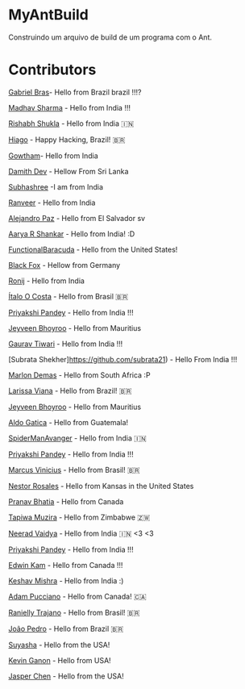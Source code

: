 ﻿# MyAntBuild
Construindo um arquivo de build de um programa com o Ant.

# Contributors

[Gabriel Bras](https://github.com/Hematohpagus)- Hello from Brazil brazil !!!?

[Madhav Sharma](https://github.com/madhavsharma1808) - Hello from India !!!

[Rishabh Shukla](https://github.com/bazinga25) - Hello from India 🇮🇳

[Hiago](https://github.com/hiagop) - Happy Hacking, Brazil! :brazil:

[Gowtham](https://github.com/gowtham1997)- Hello from India

[Damith Dev](https://github.com/damithdev) - Hellow From Sri Lanka

[Subhashree](https://github.com/shree4) -I am from India

[Ranveer](https://github.com/RanveerSinghKhattra) - Hello from India

[Alejandro Paz](https://github.com/alepaz) - Hello from El Salvador sv

[Aarya R Shankar](http://github.com/arulzz) - Hello from India! :D

[FunctionalBaracuda](https://github.com/FunctionalBarracuda) - Hello from the United States!

[Black Fox](https://github.com/BlackFox1197) - Hellow from Germany

[Ronij](https://github.com/181514912) - Hello from India

[Ítalo O Costa](https://github.com/italo48) - Hello from Brasil :brazil:

[Priyakshi Pandey](https://github.com/priyakshipandey) - Hello from India !!!

[Jeyveen Bhoyroo](https://github.com/Jeyveen7) - Hello from Mauritius

[Gaurav Tiwari](https://github.com/vivante) - Hello from India !!!

[Subrata Shekher]https://github.com/subrata21) - Hello From India !!!

[Marlon Demas](https://github.com/MarlonDemas) - Hello from South Africa :P

[Larissa Viana](https://github.com/larissanv) - Hello from Brazil! :brazil:

[Jeyveen Bhoyroo](https://github.com/Jeyveen7) - Hello from Mauritius

[Aldo Gatica](https://github.com/aldogatica123) - Hello from Guatemala!

[SpiderManAvanger](https://github.com/SpiderManAvanger) - Hello from India :india:

[Priyakshi Pandey](https://github.com/priyakshipandey) - Hello from India !!!

[Marcus Vinicius](https://github.com/MarkTremblay) - Hello from Brasil! :brazil:

[Nestor Rosales](https://github.com/nessross77) - Hello from Kansas in the United States

[Pranav Bhatia](https://github.com/PranavBhatia) - Hello from Canada

[Tapiwa Muzira](https://github.com/mbadaz) - Hello from Zimbabwe :zimbabwe:

[Neerad Vaidya](https://github.com/nsvaidya) - Hello from India :india: <3 <3

[Priyakshi Pandey](https://github.com/priyakshipandey) - Hello from India !!!

[Edwin Kam](https://github.com/imedqq) - Hello from Canada !!!

[Keshav Mishra](https://github.com/keshumania) - Hello from India :)

[Adam Pucciano](https://github.com/Pooch11) - Hello from Canada! :canada:

[Ranielly Trajano](https://github.com/TrajanoRanielly) - Hello from Brasil! :brazil:

[João Pedro](https://github.com/jpedrinhoxd) - Hello from Brazil :brazil:

[Suyasha](https://github.com/suyasha0) - Hello from the USA!

[Kevin Ganon](https://github.com/kevgannon) - Hello from USA!

[Jasper Chen](https://github.com/jasperdchen/) - Hello from the USA!
